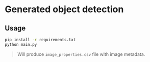 # Generated object detection

## Usage

```bash
pip install -r requirements.txt
python main.py
```

> Will produce `image_properties.csv` file with image metadata.
